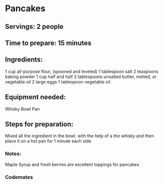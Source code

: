 # Pancakes

## Servings: 2 people

## Time to prepare: 15 minutes

## Ingredients:
1 cup all-purpose flour, (spooned and leveled)
1 tablespoon salt 
2 teaspoons baking powder
1 cup half and half
2 tablespoons unsalted butter, melted, or vegetable oil
2 large eggs
1 tablespoon vegetable oil

## Equipment needed:
Whisky
Bowl
Pan

## Steps for preparation:
Mixed all the ingredient in the bowl, with the help of a the whisky and then place it on a hot pan for 1 minute each side


### Notes:
Maple Syrup and fresh berries are excellent toppings for pancakes


### Codemates #

